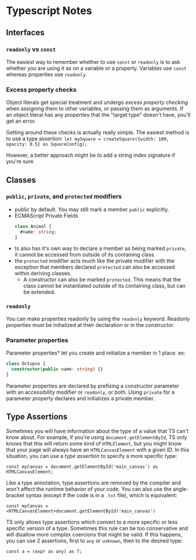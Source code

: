 # Typescript Notes

## Interfaces
### `readonly` vs `const`
The easiest way to remember whether to use `const` or `readonly` is to ask whether you are using it as on a
variable or a property. Variables use `const` whereas properties use `readonly`.

### Excess property checks
Object literals get special treatment and undergo *excess property checking* when assigning them to other
variables, or passing them as arguments. If an object literal has any properties that the "target type" doesn't
have, you'll get an error.

Getting around these checks is actually really simple. The easiest method is to use a type assertion:
`let mySquare = createSquare({width: 100, opacity: 0.5} as SquareConfig);`

However, a better approach might be to add a string index signature if you're sure


## Classes

### `public`, `private`, and `protected` modifiers
* public by default. You may still mark a member `public` explicitly.
* ECMAScript Private Fields
  ```ts
  class Animal {
    #name: string;
  }
  ```
* ts also has it's own way to declare a member as being marked `private`, it cannot be accessed from outside of its
  containing class.
* the `protected` modifier acts much like the private modifier with the exception that members declared `protected`
  can also be accessed within deriving classes.
    * A constructor can also be marked `protected`. This means that the class cannot be instantiated outside of its
      containing class, but can be extended.

### `readonly`
You can make properties readonly by using the `readonly` keyword. Readonly properties must be initialized at their
declaration or in the constructor.

### Parameter properties
Parameter properties* let you create and initialize a member in 1 place. ex:

```ts
class Octupus {
  constructor(public name: string) {}
}
```

Parameter properties are declared by prefixing a constructor parameter with an accessibility modifier or `readonly`, or
both. Using `private` for a parameter property declares and initializes a private member.



## Type Assertions
Sometimes you will have information about the type of a value that TS can't know about. For example, if you're using
`document.getElementById`, TS only knows that this will return some kind of `HTMLElement`, but you might know that your
page will always have an `HTMLCanvasElement` with a given ID. In this situation, you can use a *type assertion* to specify
a more specific type:

`const myCanvas = document.getElementById('main_canvas') as HTMLCanvasElement;`

Like a type annotation, type assertions are removed by the compiler and won't affect the runtime behavior of your code.
You can also use the angle-bracket syntax (except if the code is in a `.txt` file), which is equivalent:

`const myCanvas = <HTMLCanvasElement>document.getElementById('main_canvas')`

TS only allows type assertions which convert to a more specific or less specific version of a type. Sometimes this
rule can be too conservative and will disallow more complex coercions that might be valid. If this happens, you can
use 2 assertions, first to `any` or `unknown`, then to the desired type:

`const a = (expr as any) as T;`
